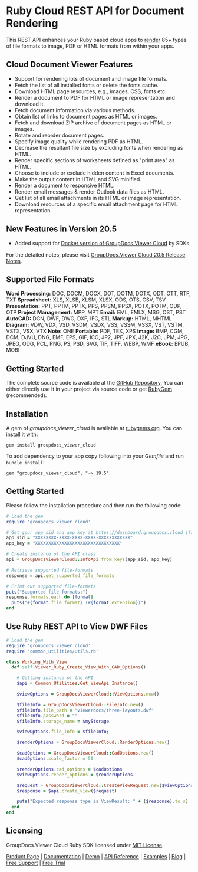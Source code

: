 # Ruby Cloud REST API for Document Rendering

This REST API enhances your Ruby based cloud apps to [render](https://products.groupdocs.cloud/viewer/ruby) 85+ types of file formats to image, PDF or HTML formats from within your apps.

## Cloud Document Viewer Features

- Support for rendering lots of document and image file formats.
- Fetch the list of all installed fonts or delete the fonts cache.
- Download HTML page resources, e.g., images, CSS, fonts etc.
- Render a document to PDF for HTML or image representation and download it.
- Fetch document information via various methods.
- Obtain list of links to document pages as HTML or images.
- Fetch and download ZIP archive of document pages as HTML or images.
- Rotate and reorder document pages.
- Specify image quality while rendering PDF as HTML.
- Decrease the resultant file size by excluding fonts when rendering as HTML.
- Render specific sections of worksheets defined as "print area" as HTML.
- Choose to include or exclude hidden content in Excel documents.
- Make the output content in HTML and SVG minified.
- Render a document to responsive HTML.
- Render email messages & render Outlook data files as HTML.
- Get list of all email attachments in its HTML or image representation.
- Download resources of a specific email attachment page for HTML representation.

## New Features in Version 20.5

- Added support for [Docker version of GroupDocs.Viewer Cloud](https://hub.docker.com/r/groupdocs/viewer-cloud) by SDKs.

For the detailed notes, please visit [GroupDocs.Viewer Cloud 20.5 Release Notes](https://wiki.groupdocs.cloud/viewercloud/release-notes/release-notes-2020/groupdocs-viewer-cloud-20-5-release-notes/).

## Supported File Formats

**Word Processing:** DOC, DOCM, DOCX, DOT, DOTM, DOTX, ODT, OTT, RTF, TXT
**Spreadsheet:** XLS, XLSB, XLSM, XLSX, ODS, OTS, CSV, TSV
**Presentation:** PPT, PPTM, PPTX, PPS, PPSM, PPSX, POTX, POTM, ODP, OTP
**Project Management:** MPP, MPT
**Email:** EML, EMLX, MSG, OST, PST
**AutoCAD:** DGN, DWF, DWG, DXF, IFC, STL
**Markup:** HTML, MHTML
**Diagram:** VDW, VDX, VSD, VSDM, VSDX, VSS, VSSM, VSSX, VST, VSTM, VSTX, VSX, VTX
**Note:** ONE
**Portable:** PDF, TEX, XPS
**Image:** BMP, CGM, DCM, DJVU, DNG, EMF, EPS, GIF, ICO, JP2, JPF, JPX, J2K, J2C, JPM, JPG, JPEG, ODG, PCL, PNG, PS, PSD, SVG, TIF, TIFF, WEBP, WMF
**eBook:** EPUB, MOBI

## Getting Started

The complete source code is available at the [GitHub Repository](https://github.com/groupdocs-viewer-cloud/groupdocs-viewer-cloud-ruby). You can either directly use it in your project via source code or get [RubyGem](https://rubygems.org/gems/groupdocs_viewer_cloud) (recommended).

## Installation

A gem of *groupdocs_viewer_cloud* is available at [rubygems.org](https://rubygems.org/). You can install it with:

`gem install groupdocs_viewer_cloud`

To add dependency to your app copy following into your *Gemfile* and run `bundle install`:

`gem "groupdocs_viewer_cloud", "~> 19.5"`

## Getting Started

Please follow the installation procedure and then run the following code:

```ruby
# Load the gem
require 'groupdocs_viewer_cloud'

# Get your app_sid and app_key at https://dashboard.groupdocs.cloud (free registration is required).
app_sid = "XXXXXXXX-XXXX-XXXX-XXXX-XXXXXXXXXXXX"
app_key = "XXXXXXXXXXXXXXXXXXXXXXXXXXXXXXXX"

# Create instance of the API class
api = GroupDocsViewerCloud::InfoApi.from_keys(app_sid, app_key)

# Retrieve supported file-formats
response = api.get_supported_file_formats

# Print out supported file-formats
puts("Supported file-formats:")
response.formats.each do |format|
  puts("#{format.file_format} (#{format.extension})")
end
```

## Use Ruby REST API to View DWF Files

```ruby
# Load the gem
require 'groupdocs_viewer_cloud'
require 'common_utilities/Utils.rb'

class Working_With_View
  def self.Viewer_Ruby_Create_View_With_CAD_Options()

    # Getting instance of the API
    $api = Common_Utilities.Get_ViewApi_Instance()

    $viewOptions = GroupDocsViewerCloud::ViewOptions.new()

    $fileInfo = GroupDocsViewerCloud::FileInfo.new()
    $fileInfo.file_path = "viewerdocs/three-layouts.dwf"
    $fileInfo.password = ""
    $fileInfo.storage_name = $myStorage

    $viewOptions.file_info = $fileInfo;

    $renderOptions = GroupDocsViewerCloud::RenderOptions.new()

    $cadOptions = GroupDocsViewerCloud::CadOptions.new()
    $cadOptions.scale_factor = 50

    $renderOptions.cad_options = $cadOptions
    $viewOptions.render_options = $renderOptions

    $request = GroupDocsViewerCloud::CreateViewRequest.new($viewOptions)
    $response = $api.create_view($request)

    puts("Expected response type is ViewResult: " + ($response).to_s)
  end
end
```

## Licensing

GroupDocs.Viewer Cloud Ruby SDK licensed under [MIT License](https://github.com/groupdocs-viewer-cloud/groupdocs-viewer-cloud-ruby/blob/master/LICENSE).

[Product Page](https://products.groupdocs.cloud/viewer/ruby) | [Documentation](https://wiki.groupdocs.cloud/viewercloud/) | [Demo](https://products.groupdocs.app/viewer/family) | [API Reference](https://apireference.groupdocs.cloud/viewer/) | [Examples](https://github.com/groupdocs-viewer-cloud/groupdocs-viewer-cloud-ruby) | [Blog](https://blog.groupdocs.cloud/category/viewer/) | [Free Support](https://forum.groupdocs.cloud/c/viewer) | [Free Trial](https://dashboard.groupdocs.cloud/#/apps)
